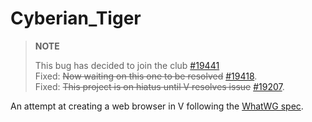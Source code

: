 # Cyberian_Tiger
> **NOTE**
>
> This bug has decided to join the club [#19441](https://github.com/vlang/v/issues/19441)<br>
> Fixed: ~~Now waiting on this one to be resolved~~ [#19418](https://github.com/vlang/v/issues/19418).<br>
> Fixed: ~~This project is on hiatus until V resolves issue~~ [#19207](https://github.com/vlang/v/issues/19207).

An attempt at creating a web browser in V following the [WhatWG spec](https://html.spec.whatwg.org/multipage/parsing.html).
